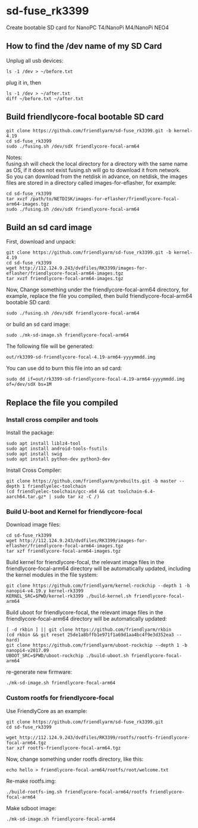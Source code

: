 # sd-fuse_rk3399
Create bootable SD card for NanoPC T4/NanoPi M4/NanoPi NEO4

## How to find the /dev name of my SD Card
Unplug all usb devices:
```
ls -1 /dev > ~/before.txt
```
plug it in, then
```
ls -1 /dev > ~/after.txt
diff ~/before.txt ~/after.txt
```

## Build friendlycore-focal bootable SD card
```
git clone https://github.com/friendlyarm/sd-fuse_rk3399.git -b kernel-4.19
cd sd-fuse_rk3399
sudo ./fusing.sh /dev/sdX friendlycore-focal-arm64
```
Notes:  
fusing.sh will check the local directory for a directory with the same name as OS, if it does not exist fusing.sh will go to download it from network.  
So you can download from the netdisk in advance, on netdisk, the images files are stored in a directory called images-for-eflasher, for example:
```
cd sd-fuse_rk3399
tar xvzf /path/to/NETDISK/images-for-eflasher/friendlycore-focal-arm64-images.tgz
sudo ./fusing.sh /dev/sdX friendlycore-focal-arm64
```

## Build an sd card image
First, download and unpack:
```
git clone https://github.com/friendlyarm/sd-fuse_rk3399.git -b kernel-4.19
cd sd-fuse_rk3399
wget http://112.124.9.243/dvdfiles/RK3399/images-for-eflasher/friendlycore-focal-arm64-images.tgz
tar xvzf friendlycore-focal-arm64-images.tgz
```
Now,  Change something under the friendlycore-focal-arm64 directory, 
for example, replace the file you compiled, then build friendlycore-focal-arm64 bootable SD card: 
```
sudo ./fusing.sh /dev/sdX friendlycore-focal-arm64
```
or build an sd card image:
```
sudo ./mk-sd-image.sh friendlycore-focal-arm64
```
The following file will be generated:  
```
out/rk3399-sd-friendlycore-focal-4.19-arm64-yyyymmdd.img
```
You can use dd to burn this file into an sd card:
```
sudo dd if=out/rk3399-sd-friendlycore-focal-4.19-arm64-yyyymmdd.img of=/dev/sdX bs=1M
```
## Replace the file you compiled

### Install cross compiler and tools

Install the package:
```
sudo apt install liblz4-tool
sudo apt install android-tools-fsutils
sudo apt install swig
sudo apt install python-dev python3-dev
```
Install Cross Compiler:
```
git clone https://github.com/friendlyarm/prebuilts.git -b master --depth 1 friendlyelec-toolchain
(cd friendlyelec-toolchain/gcc-x64 && cat toolchain-6.4-aarch64.tar.gz* | sudo tar xz -C /)
```

### Build U-boot and Kernel for friendlycore-focal
Download image files:
```
cd sd-fuse_rk3399
wget http://112.124.9.243/dvdfiles/RK3399/images-for-eflasher/friendlycore-focal-arm64-images.tgz
tar xzf friendlycore-focal-arm64-images.tgz
```
Build kernel for friendlycore-focal, the relevant image files in the friendlycore-focal-arm64 directory will be automatically updated, including the kernel modules in the file system:
```
git clone https://github.com/friendlyarm/kernel-rockchip --depth 1 -b nanopi4-v4.19.y kernel-rk3399
KERNEL_SRC=$PWD/kernel-rk3399 ./build-kernel.sh friendlycore-focal-arm64
```
Build uboot for friendlycore-focal, the relevant image files in the friendlycore-focal-arm64 directory will be automatically updated:
```
[ -d rkbin ] || git clone https://github.com/friendlyarm/rkbin
(cd rkbin && git reset 25de1a8bffb1e971f1a69d1aa4bc4f9e3d352ea3 --hard)
git clone https://github.com/friendlyarm/uboot-rockchip --depth 1 -b nanopi4-v2017.09
UBOOT_SRC=$PWD/uboot-rockchip ./build-uboot.sh friendlycore-focal-arm64
```
re-generate new firmware:
```
./mk-sd-image.sh friendlycore-focal-arm64
```

### Custom rootfs for friendlycore-focal
Use FriendlyCore as an example:
```
git clone https://github.com/friendlyarm/sd-fuse_rk3399.git
cd sd-fuse_rk3399

wget http://112.124.9.243/dvdfiles/RK3399/rootfs/rootfs-friendlycore-focal-arm64.tgz
tar xzf rootfs-friendlycore-focal-arm64.tgz
```
Now,  change something under rootfs directory, like this:
```
echo hello > friendlycore-focal-arm64/rootfs/root/welcome.txt
```
Re-make rootfs.img:
```
./build-rootfs-img.sh friendlycore-focal-arm64/rootfs friendlycore-focal-arm64
```
Make sdboot image:
```
./mk-sd-image.sh friendlycore-focal-arm64
```
